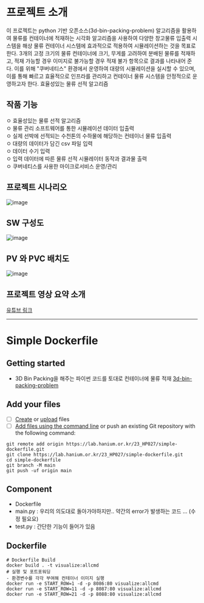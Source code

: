 # 프로젝트 소개 
이 프로젝트는 python 기반 오픈소스(3d-bin-packing-problem) 알고리즘을 활용하여 물류를 컨테이너에 적재하는 시각화 알고리즘을 사용하여 다양한 창고물류 입출력 시스템을 해상 물류 컨테이너 시스템에 효과적으로 적용하여 시뮬레이션하는 것을 목표로 한다. 3개의 고정 크기의 물류 컨테이너에 크기, 무게를 고려하여 분배된 물류를 적재하고, 적재 가능할 경우 이미지로 불가능할 경우 적재 불가 항목으로 결과를 나타내어 준다. 이를 위해 "쿠버네티스" 환경에서 운영하여 대량의 시뮬레이션을 실시할 수 있으며, 이를 통해 빠르고 효율적으로 인프라를 관리하고 컨테이너 물류 시스템을 안정적으로 운영하고자 한다. 
효율성있는 물류 선적 알고리즘 


## 작품 기능
ㅇ 효율성있는 물류 선적 알고리즘 <br>
ㅇ 물류 관리 소프트웨어를 통한 시뮬레이션 데이터 입출력    <br>
ㅇ 실제 선박에 선적되는 수천톤의 수하물에 해당하는 컨테이너 물류 입출력  <br>
   ㅇ 대량의 데이터가 담긴 csv 파일 입력 <br>
   ㅇ 데이터 수기 입력 <br>
ㅇ 입력 데이터에 따른 물류 선적 시뮬레이터 동작과 결과물 출력  <br>
ㅇ 쿠버네티스를 사용한 마이크로서비스 운영/관리

## 프로젝트 시나리오
![image](https://github.com/SmGirls/SmGirlsDocker/assets/79689822/a28dcbc5-a072-4c9f-bb36-df92c9b95a65)


## SW 구성도
![image](https://github.com/SmGirls/SmGirlsDocker/assets/79689822/d842325d-ddcf-4a87-9e56-d1cc44c55450)

## PV 와 PVC 배치도
![image](https://github.com/SmGirls/SmGirlsDocker/assets/79689822/7252f82c-f18e-405e-8e51-14b23525d82d)

## 프로젝트 영상 요약 소개
[유튜브 링크](https://www.youtube.com/watch?v=VAB8FhqrSd4)

---
# Simple Dockerfile
## Getting started
- 3D Bin Packing을 해주는 파이썬 코드를 토대로 컨테이너에 물류 적재
[3d-bin-packing-problem](https://github.com/ylmz-dev/3d-bin-packing-problem)


## Add your files

- [ ] [Create](https://docs.gitlab.com/ee/user/project/repository/web_editor.html#create-a-file) or [upload](https://docs.gitlab.com/ee/user/project/repository/web_editor.html#upload-a-file) files
- [ ] [Add files using the command line](https://docs.gitlab.com/ee/gitlab-basics/add-file.html#add-a-file-using-the-command-line) or push an existing Git repository with the following command:

```
git remote add origin https://lab.hanium.or.kr/23_HP027/simple-dockerfile.git
git clone https://lab.hanium.or.kr/23_HP027/simple-dockerfile.git
cd simple-dockerfile
git branch -M main
git push -uf origin main

```
## Component
- Dockerfile
- main.py : 우리의 의도대로 돌아가야하지만.. 약간의 error가 발생하는 코드 ... (수정 필요요)
- test.py : 간단한 기능이 들어가 있음 

## Dockerfile
```
# Dockerfile Build
docker build . -t visualize:allcmd
# 실행 및 포트포워딩
- 환경변수를 각각 부여해 컨테이너 이미지 실행
docker run -e START_ROW=1 -d -p 8086:80 visualize:allcmd
docker run -e START_ROW=11 -d -p 8087:80 visualize:allcmd
docker run -e START_ROW=21 -d -p 8088:80 visualize:allcmd
```

